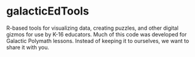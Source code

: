 # galacticEdTools
R-based tools for visualizing data, creating puzzles, and other digital gizmos for use by K-16 educators. Much of this code was developed for Galactic Polymath lessons. Instead of keeping it to ourselves, we want to share it with you.
